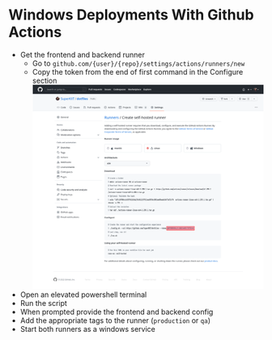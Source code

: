# Windows Deployments With Github Actions

- Get the frontend and backend runner
  - Go to `github.com/{user}/{repo}/settings/actions/runners/new`
  - Copy the token from the end of first command in the Configure section ![image](../images/token.png)
- Open an elevated powershell terminal
- Run the script
- When prompted provide the frontend and backend config
- Add the appropriate tags to the runner (`production` or `qa`)
- Start both runners as a windows service

